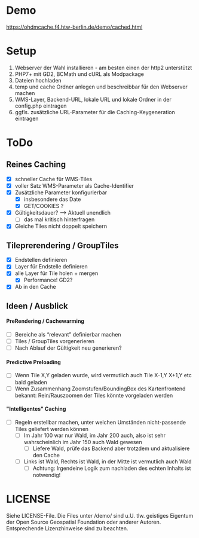 # Demo
https://ohdmcache.f4.htw-berlin.de/demo/cached.html

# Setup
1. Webserver der Wahl installieren - am besten einen der http2 unterstützt
2. PHP7+ mit GD2, BCMath und cURL als Modpackage
3. Dateien hochladen
4. temp und cache Ordner anlegen und beschreibbar für den Webserver machen
5. WMS-Layer, Backend-URL, lokale URL und lokale Ordner in der config.php eintragen
6. ggfls. zusätzliche URL-Parameter für die Caching-Keygeneration eintragen

# ToDo

## Reines Caching
- [x] schneller Cache für WMS-Tiles
- [x] voller Satz WMS-Parameter als Cache-Identifier
- [x] Zusätzliche Parameter konfigurierbar
  - [x] insbesondere das Date
  - [x] GET/COOKIES ?
- [x] Gültigkeitsdauer? --> Aktuell unendlich
  - [ ] das mal kritisch hinterfragen
- [x] Gleiche Tiles nicht doppelt speichern

## Tileprerendering / GroupTiles
- [x] Endstellen definieren
- [x] Layer für Endstelle definieren
- [x] alle Layer für Tile holen + mergen
  - [x] Performance! GD2?
- [x] Ab in den Cache

## Ideen / Ausblick

#### PreRendering / Cachewarming
- [ ] Bereiche als “relevant” definierbar machen
- [ ] Tiles / GroupTiles vorgenerieren
- [ ] Nach Ablauf der Gültigkeit neu generieren?

#### Predictive Preloading
- [ ] Wenn Tile X,Y geladen wurde, wird vermutlich auch Tile X-1,Y X+1,Y etc bald geladen
- [ ] Wenn Zusammenhang Zoomstufen/BoundingBox des Kartenfrontend bekannt: Rein/Rauszoomen der Tiles könnte vorgeladen werden

#### "Intelligentes" Caching
- [ ] Regeln erstellbar machen, unter welchen Umständen nicht-passende Tiles geliefert werden können
  - [ ] Im Jahr 100 war nur Wald, im Jahr 200 auch, also ist sehr wahrscheinlich im Jahr 150 auch Wald gewesen
    - [ ] Liefere Wald, prüfe das Backend aber trotzdem und aktualisiere den Cache
  - [ ] Links ist Wald, Rechts ist Wald, in der Mitte ist vermutlich auch Wald
    - [ ] Achtung: Irgendeine Logik zum nachladen des echten Inhalts ist notwendig!

# LICENSE

Siehe LICENSE-File. Die Files unter /demo/ sind u.U. tlw. geistiges Eigentum der Open Source Geospatial Foundation oder anderer Autoren.
Entsprechende Lizenzhinweise sind zu beachten.

